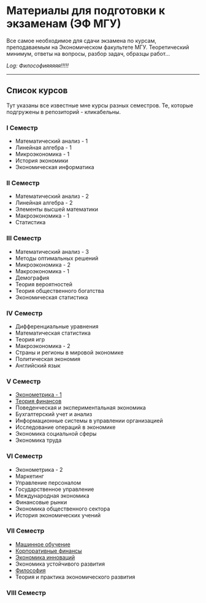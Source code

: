 # Материалы для подготовки к экзаменам (ЭФ МГУ)
Все самое необходимое для сдачи экзамена по курсам, преподаваемым на Экономическом факультете МГУ.
Теоретический минимум, ответы на вопросы, разбор задач, образцы работ...

*Log:
Философияяяяя!!!!!*

---

## Список курсов
Тут указаны все известные мне курсы разных семестров. Те, которые подгружены в репозиторий - кликабельны.
### I Семестр
* Математический анализ - 1
* Линейная алгебра - 1
* Микроэкономика - 1
* История экономики
* Экономическая информатика

### II Семестр
* Математический анализ - 2
* Линейная алгебра - 2
* Элементы высшей математики
* Макроэкономика - 1
* Статистика

### III Семестр
* Математический анализ - 3
* Методы оптимальных решений
* Микроэкономика - 2
* Макроэкономика - 1
* Демография
* Теория вероятностей
* Теория общественного богатства
* Экономическая статистика

### IV Семестр
* Дифференциальные уравнения
* Математическая статистика
* Теория игр
* Макроэкономика - 2
* Страны и регионы в мировой экономике
* Политическая экономия
* Английский язык

### V Семестр
* [Эконометрика - 1](https://github.com/Neqqii/ef-msu-exam-rescue/tree/master/5%20%D0%A1%D0%B5%D0%BC%D0%B5%D1%81%D1%82%D1%80/%D0%AD%D0%BA%D0%BE%D0%BD%D0%BE%D0%BC%D0%B5%D1%82%D1%80%D0%B8%D0%BA%D0%B0)
* [Теория финансов](https://github.com/Neqqii/ef-msu-exam-rescue/tree/master/5%20%D0%A1%D0%B5%D0%BC%D0%B5%D1%81%D1%82%D1%80/%D0%A2%D0%B5%D0%BE%D1%80%D0%B8%D1%8F%20%D0%A4%D0%B8%D0%BD%D0%B0%D0%BD%D1%81%D0%BE%D0%B2)
* Поведенческая и экспериментальная экономика
* Бухгалтерский учет и анализ
* Информационные системы в управлении организацией
* Исследование операций в экономике
* Экономика социальной сферы
* Экономика труда

### VI Семестр
* Эконометрика - 2
* Маркетинг
* Управление персоналом
* Государственное управление
* Международная экономика
* Финансовые рынки
* Экономика общественного сектора
* История экономических учений

### VII Семестр
* [Машинное обучение](https://github.com/Neqqii/ef-msu-exam-rescue/tree/master/7%20%D0%A1%D0%B5%D0%BC%D0%B5%D1%81%D1%82%D1%80/%D0%9C%D0%B0%D1%88%D0%B8%D0%BD%D0%BD%D0%BE%D0%B5%20%D0%9E%D0%B1%D1%83%D1%87%D0%B5%D0%BD%D0%B8%D0%B5)
* [Корпоративные финансы](https://github.com/Neqqii/ef-msu-exam-rescue/tree/master/7%20%D0%A1%D0%B5%D0%BC%D0%B5%D1%81%D1%82%D1%80/%D0%9A%D0%BE%D1%80%D0%BF%D0%BE%D1%80%D0%B0%D1%82%D0%B8%D0%B2%D0%BD%D1%8B%D0%B5%20%D0%A4%D0%B8%D0%BD%D0%B0%D0%BD%D1%81%D1%8B)
* [Экономика инноваций](https://github.com/Neqqii/ef-msu-exam-rescue/tree/master/7%20%D0%A1%D0%B5%D0%BC%D0%B5%D1%81%D1%82%D1%80/%D0%AD%D0%BA%D0%BE%D0%BD%D0%BE%D0%BC%D0%B8%D0%BA%D0%B0%20%D0%98%D0%BD%D0%BD%D0%BE%D0%B2%D0%B0%D1%86%D0%B8%D0%B9)
* Экономика устойчивого развития
* [Философия](https://github.com/Neqqii/ef-msu-exam-rescue/tree/master/7%20%D0%A1%D0%B5%D0%BC%D0%B5%D1%81%D1%82%D1%80/%D0%A4%D0%B8%D0%BB%D0%BE%D1%81%D0%BE%D1%84%D0%B8%D1%8F)
* Теория и практика экономического развития

### VIII Семестр

